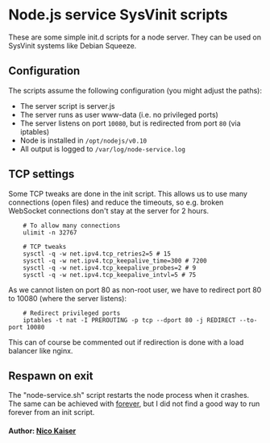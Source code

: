 # Node.js service SysVinit scripts

These are some simple init.d scripts for a node server. They can be used on SysVinit systems like Debian Squeeze.


## Configuration

The scripts assume the following configuration (you might adjust the paths):

 * The server script is server.js
 * The server runs as user www-data (i.e. no privileged ports)
 * The server listens on port `10080`, but is redirected from port `80` (via iptables)
 * Node is installed in `/opt/nodejs/v0.10`
 * All output is logged to `/var/log/node-service.log`


## TCP settings

Some TCP tweaks are done in the init script. This allows us to use many connections (open files) and reduce the timeouts, so e.g. broken WebSocket connections don't stay at the server for 2 hours.

```
    # To allow many connections
    ulimit -n 32767
    
    # TCP tweaks
    sysctl -q -w net.ipv4.tcp_retries2=5 # 15
    sysctl -q -w net.ipv4.tcp_keepalive_time=300 # 7200
    sysctl -q -w net.ipv4.tcp_keepalive_probes=2 # 9
    sysctl -q -w net.ipv4.tcp_keepalive_intvl=5 # 75
```

As we cannot listen on port 80 as non-root user, we have to redirect port 80 to 10080 (where the server listens):

```
    # Redirect privileged ports
    iptables -t nat -I PREROUTING -p tcp --dport 80 -j REDIRECT --to-port 10080
```

This can of course be commented out if redirection is done with a load balancer like nginx.


## Respawn on exit

The "node-service.sh" script restarts the node process when it crashes. The same can be achieved with [forever](https://github.com/indexzero/forever), but I did not find a good way to run forever from an init script.


#### Author: [Nico Kaiser][0]

[0]: http://siriux.net/
